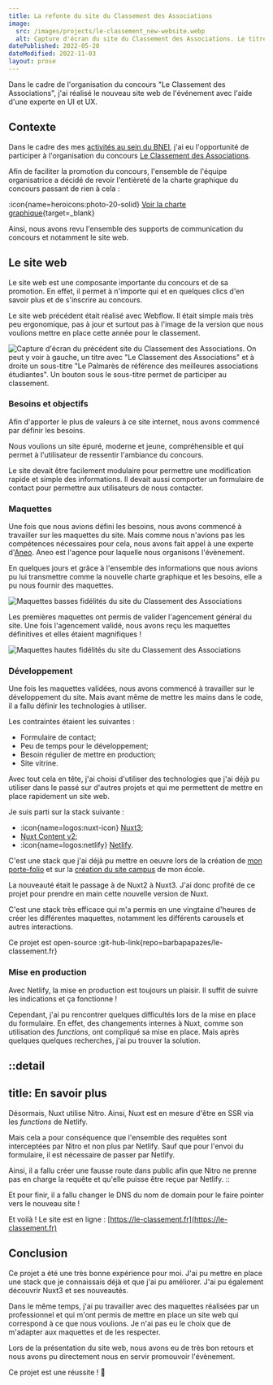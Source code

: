 ```yaml
---
title: La refonte du site du Classement des Associations
image: 
  src: /images/projects/le-classement_new-website.webp
  alt: Capture d'écran du site du Classement des Associations. Le titre indique "Le Classement des Associations" et le sous-titre "Le concours national de référence qui recense et classe les meilleures associations étudiantes !"
datePublished: 2022-05-20
dateModified: 2022-11-03
layout: prose
---
```


Dans le cadre de l'organisation du concours "Le Classement des Associations", j'ai réalisé le nouveau site web de l'événement avec l'aide d'une experte en UI et UX.

<!-- more -->

## Contexte

Dans le cadre des mes [activités au sein du BNEI](../experience/tresorier-bnei), j'ai eu l'opportunité de participer à l'organisation du concours [Le Classement des Associations](../experiences/classement-des-associations).

Afin de faciliter la promotion du concours, l'ensemble de l'équipe organisatrice a décidé de revoir l'entièreté de la charte graphique du concours passant de rien à cela :

:icon{name=heroicons:photo-20-solid} [Voir la charte graphique](/pdf/projects/le-classement_charte-graphique.pdf){target=_blank}

Ainsi, nous avons revu l'ensemble des supports de communication du concours et notamment le site web. 

## Le site web

Le site web est une composante importante du concours et de sa promotion. En effet, il permet à n'importe qui et en quelques clics d'en savoir plus et de s'inscrire au concours.

Le site web précédent était réalisé avec Webflow. Il était simple mais très peu ergonomique, pas à jour et surtout pas à l'image de la version que nous voulions mettre en place cette année pour le classement.

![Capture d'écran du précédent site du Classement des Associations. On peut y voir à gauche, un titre avec "Le Classement des Associations" et à droite un sous-titre "Le Palmarès de référence des meilleures associations étudiantes". Un bouton sous le sous-titre permet de participer au classement.](/images/projects/le-classement_previous-website.webp)

### Besoins et objectifs

Afin d'apporter le plus de valeurs à ce site internet, nous avons commencé par définir les besoins.

Nous voulions un site épuré, moderne et jeune, compréhensible et qui permet à l'utilisateur de ressentir l'ambiance du concours.

Le site devait être facilement modulaire pour permettre une modification rapide et simple des informations. Il devait aussi comporter un formulaire de contact pour permettre aux utilisateurs de nous contacter.

### Maquettes

Une fois que nous avions défini les besoins, nous avons commencé à travailler sur les maquettes du site. Mais comme nous n'avions pas les compétences nécessaires pour cela, nous avons fait appel à une experte d'[Aneo](https://aneo.eu/). Aneo est l'agence pour laquelle nous organisons l'évènement.

En quelques jours et grâce à l'ensemble des informations que nous avions pu lui transmettre comme la nouvelle charte graphique et les besoins, elle a pu nous fournir des maquettes.

![Maquettes basses fidélités du site du Classement des Associations](/images/projects/le-classement_maquettes-low.webp)

Les premières maquettes ont permis de valider l'agencement général du site. Une fois l'agencement validé, nous avons reçu les maquettes définitives et elles étaient magnifiques !

![Maquettes hautes fidélités du site du Classement des Associations](/images/projects/le-classement_maquettes-high.webp)

### Développement

Une fois les maquettes validées, nous avons commencé à travailler sur le développement du site. Mais avant même de mettre les mains dans le code, il a fallu définir les technologies à utiliser.

Les contraintes étaient les suivantes :

- Formulaire de contact;
- Peu de temps pour le développement;
- Besoin régulier de mettre en production;
- Site vitrine.

Avec tout cela en tête, j'ai choisi d'utiliser des technologies que j'ai déjà pu utiliser dans le passé sur d'autres projets et qui me permettent de mettre en place rapidement un site web.

Je suis parti sur la stack suivante :

- :icon{name=logos:nuxt-icon} [Nuxt3](https://v3.nuxtjs.org/);
- [Nuxt Content v2](https://content.nuxtjs.org/);
- :icon{name=logos:netlify} [Netlify](https://www.netlify.com/).

C'est une stack que j'ai déjà pu mettre en oeuvre lors de la création de [mon porte-folio](./first-portfolio-in-production) et sur la [création du site campus](./new-website-campus) de mon école.

La nouveauté était le passage à de Nuxt2 à Nuxt3. J'ai donc profité de ce projet pour prendre en main cette nouvelle version de Nuxt.

C'est une stack très efficace qui m'a permis en une vingtaine d'heures de créer les différentes maquettes, notamment les différents carousels et autres interactions.

Ce projet est open-source :git-hub-link{repo=barbapapazes/le-classement.fr}

### Mise en production

Avec Netlify, la mise en production est toujours un plaisir. Il suffit de suivre les indications et ça fonctionne !

Cependant, j'ai pu rencontrer quelques difficultés lors de la mise en place du formulaire. En effet, des changements internes à Nuxt, comme son utilisation des _functions_, ont compliqué sa mise en place. Mais après quelques quelques recherches, j'ai pu trouver la solution.

::detail
---
title: En savoir plus
---

Désormais, Nuxt utilise Nitro. Ainsi, Nuxt est en mesure d'être en SSR via les _functions_ de Netlify.

Mais cela a pour conséquence que l'ensemble des requêtes sont interceptées par Nitro et non plus par Netlify. Sauf que pour l'envoi du formulaire, il est nécessaire de passer par Netlify.

Ainsi, il a fallu créer une fausse route dans public afin que Nitro ne prenne pas en charge la requête et qu'elle puisse être reçue par Netlify.
::

Et pour finir, il a fallu changer le DNS du nom de domain pour le faire pointer vers le nouveau site !

Et voilà ! Le site est en ligne : [https://le-classement.fr](https://le-classement.fr)

## Conclusion

Ce projet a été une très bonne expérience pour moi. J'ai pu mettre en place une stack que je connaissais déjà et que j'ai pu améliorer. J'ai pu également découvrir Nuxt3 et ses nouveautés.

Dans le même temps, j'ai pu travailler avec des maquettes réalisées par un professionnel et qui m'ont permis de mettre en place un site web qui correspond à ce que nous voulions. Je n'ai pas eu le choix que de m'adapter aux maquettes et de les respecter.

Lors de la présentation du site web, nous avons eu de très bon retours et nous avons pu directement nous en servir promouvoir l'évènement.

Ce projet est une réussite ! 🎉

